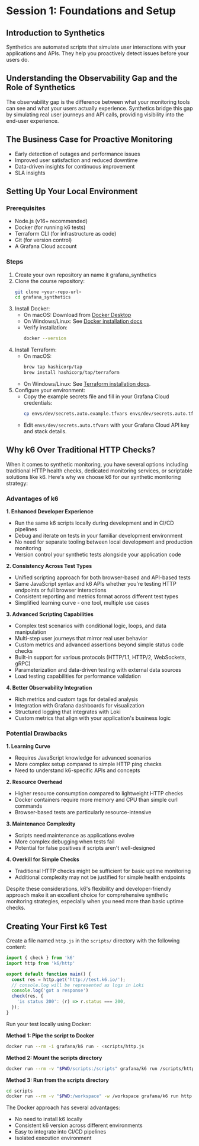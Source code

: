 # Session 1: Foundations and Setup

## Introduction to Synthetics
Synthetics are automated scripts that simulate user interactions with your applications and APIs. They help you proactively detect issues before your users do.

## Understanding the Observability Gap and the Role of Synthetics
The observability gap is the difference between what your monitoring tools can see and what your users actually experience. Synthetics bridge this gap by simulating real user journeys and API calls, providing visibility into the end-user experience.

## The Business Case for Proactive Monitoring
- Early detection of outages and performance issues
- Improved user satisfaction and reduced downtime
- Data-driven insights for continuous improvement
- SLA insights

## Setting Up Your Local Environment
### Prerequisites
- Node.js (v16+ recommended)
- Docker (for running k6 tests)
- Terraform CLI (for infrastructure as code)
- Git (for version control)
- A Grafana Cloud account

### Steps
1. Create your own repository an name it grafana_synthetics
2. Clone the course repository:
   ```sh
   git clone <your-repo-url>
   cd grafana_synthetics
   ```
3. Install Docker:
   - On macOS: Download from [Docker Desktop](https://www.docker.com/products/docker-desktop/)
   - On Windows/Linux: See [Docker installation docs](https://docs.docker.com/get-docker/)
   - Verify installation:
     ```sh
     docker --version
     ```
4. Install Terraform:
   - On macOS:
     ```sh
     brew tap hashicorp/tap
     brew install hashicorp/tap/terraform
     ```
   - On Windows/Linux: See [Terraform installation docs](https://developer.hashicorp.com/terraform/tutorials/aws-get-started/install-cli).
5. Configure your environment:
   - Copy the example secrets file and fill in your Grafana Cloud credentials:
     ```sh
     cp envs/dev/secrets.auto.example.tfvars envs/dev/secrets.auto.tfvars
     ```
   - Edit `envs/dev/secrets.auto.tfvars` with your Grafana Cloud API key and stack details.

## Why k6 Over Traditional HTTP Checks?

When it comes to synthetic monitoring, you have several options including traditional HTTP health checks, dedicated monitoring services, or scriptable solutions like k6. Here's why we choose k6 for our synthetic monitoring strategy:

### Advantages of k6

**1. Enhanced Developer Experience**
- Run the same k6 scripts locally during development and in CI/CD pipelines
- Debug and iterate on tests in your familiar development environment
- No need for separate tooling between local development and production monitoring
- Version control your synthetic tests alongside your application code

**2. Consistency Across Test Types**
- Unified scripting approach for both browser-based and API-based tests
- Same JavaScript syntax and k6 APIs whether you're testing HTTP endpoints or full browser interactions
- Consistent reporting and metrics format across different test types
- Simplified learning curve - one tool, multiple use cases

**3. Advanced Scripting Capabilities**
- Complex test scenarios with conditional logic, loops, and data manipulation
- Multi-step user journeys that mirror real user behavior
- Custom metrics and advanced assertions beyond simple status code checks
- Built-in support for various protocols (HTTP/1.1, HTTP/2, WebSockets, gRPC)
- Parameterization and data-driven testing with external data sources
- Load testing capabilities for performance validation

**4. Better Observability Integration**
- Rich metrics and custom tags for detailed analysis
- Integration with Grafana dashboards for visualization
- Structured logging that integrates with Loki
- Custom metrics that align with your application's business logic

### Potential Drawbacks

**1. Learning Curve**
- Requires JavaScript knowledge for advanced scenarios
- More complex setup compared to simple HTTP ping checks
- Need to understand k6-specific APIs and concepts

**2. Resource Overhead**
- Higher resource consumption compared to lightweight HTTP checks
- Docker containers require more memory and CPU than simple curl commands
- Browser-based tests are particularly resource-intensive

**3. Maintenance Complexity**
- Scripts need maintenance as applications evolve
- More complex debugging when tests fail
- Potential for false positives if scripts aren't well-designed

**4. Overkill for Simple Checks**
- Traditional HTTP checks might be sufficient for basic uptime monitoring
- Additional complexity may not be justified for simple health endpoints

Despite these considerations, k6's flexibility and developer-friendly approach make it an excellent choice for comprehensive synthetic monitoring strategies, especially when you need more than basic uptime checks.

## Creating Your First k6 Test
Create a file named `http.js` in the `scripts/` directory with the following content:

```js
import { check } from 'k6'
import http from 'k6/http'

export default function main() {
  const res = http.get('http://test.k6.io/');
  // console.log will be represented as logs in Loki
  console.log('got a response')
  check(res, {
    'is status 200': (r) => r.status === 200,
  });
}
```

Run your test locally using Docker:

**Method 1: Pipe the script to Docker**
```sh
docker run --rm -i grafana/k6 run - <scripts/http.js
```

**Method 2: Mount the scripts directory**
```sh
docker run --rm -v "$PWD/scripts:/scripts" grafana/k6 run /scripts/http.js
```

**Method 3: Run from the scripts directory**
```sh
cd scripts
docker run --rm -v "$PWD:/workspace" -w /workspace grafana/k6 run http.js
```

The Docker approach has several advantages:
- No need to install k6 locally
- Consistent k6 version across different environments
- Easy to integrate into CI/CD pipelines
- Isolated execution environment
